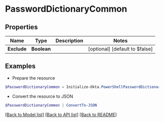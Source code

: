 # PasswordDictionaryCommon
## Properties

Name | Type | Description | Notes
------------ | ------------- | ------------- | -------------
**Exclude** | **Boolean** |  | [optional] [default to $false]

## Examples

- Prepare the resource
```powershell
$PasswordDictionaryCommon = Initialize-Okta.PowerShellPasswordDictionaryCommon  -Exclude null
```

- Convert the resource to JSON
```powershell
$PasswordDictionaryCommon | ConvertTo-JSON
```

[[Back to Model list]](../README.md#documentation-for-models) [[Back to API list]](../README.md#documentation-for-api-endpoints) [[Back to README]](../README.md)

